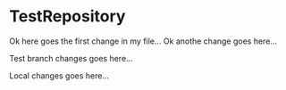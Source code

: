# TestRepository
Ok here goes the first change in my file...
Ok anothe change goes here...

Test branch changes goes here...

Local changes goes here...